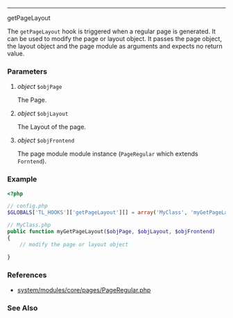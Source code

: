 ------------
getPageLayout

The `getPageLayout` hook is triggered when a regular page is generated.
It can be used to modify the page or layout object.
It passes the page object, the layout object and the page module as arguments and expects no return value.


### Parameters ###

1. *object* `$objPage`

	The Page.

2. *object* `$objLayout`

	The Layout of the page.

3. *object* `$objFrontend`

	 The page module module instance (`PageRegular` which extends `Forntend`).


### Example ###

```php
<?php

// config.php
$GLOBALS['TL_HOOKS']['getPageLayout'][] = array('MyClass', 'myGetPageLayout');

// MyClass.php
public function myGetPageLayout($objPage, $objLayout, $objFrontend)
{
    // modify the page or layout object

}
```

### References ###

- [system/modules/core/pages/PageRegular.php](https://github.com/contao/core/blob/support/3.2/system/modules/core/pages/PageRegular.php#L46)

### See Also ###
